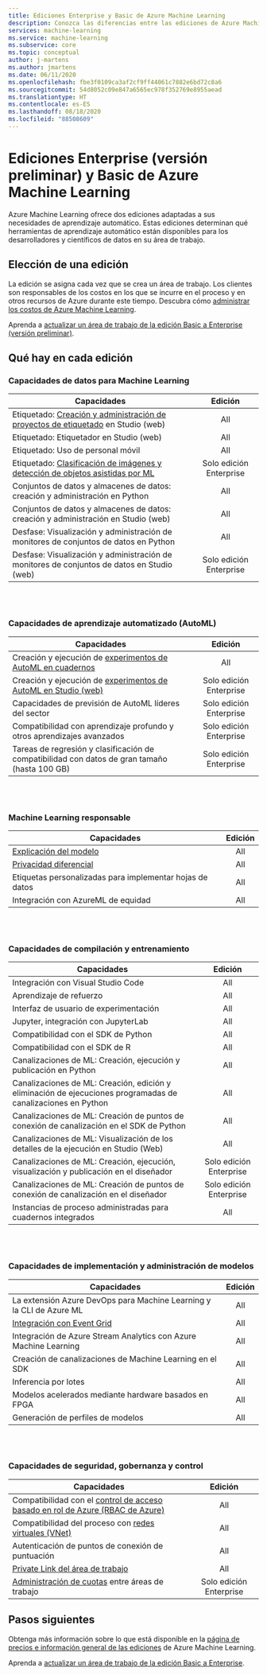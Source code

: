 ```yaml
---
title: Ediciones Enterprise y Basic de Azure Machine Learning
description: Conozca las diferencias entre las ediciones de Azure Machine Learning.
services: machine-learning
ms.service: machine-learning
ms.subservice: core
ms.topic: conceptual
author: j-martens
ms.author: jmartens
ms.date: 06/11/2020
ms.openlocfilehash: fbe3f0109ca3af2cf9ff44061c7882e6bd72c8a6
ms.sourcegitcommit: 54d8052c09e847a6565ec978f352769e8955aead
ms.translationtype: HT
ms.contentlocale: es-ES
ms.lasthandoff: 08/18/2020
ms.locfileid: "88508609"
---
```

# <a name="enterprise-preview-and-basic-editions-of-azure-machine-learning"></a>Ediciones Enterprise (versión preliminar) y Basic de Azure Machine Learning 

Azure Machine Learning ofrece dos ediciones adaptadas a sus necesidades de aprendizaje automático. Estas ediciones determinan qué herramientas de aprendizaje automático están disponibles para los desarrolladores y científicos de datos en su área de trabajo.

## <a name="choose-an-edition"></a>Elección de una edición

La edición se asigna cada vez que se crea un área de trabajo. Los clientes son responsables de los costos en los que se incurre en el proceso y en otros recursos de Azure durante este tiempo. Descubra cómo [administrar los costos de Azure Machine Learning](concept-plan-manage-cost.md).

Aprenda a [actualizar un área de trabajo de la edición Basic a Enterprise (versión preliminar)](how-to-manage-workspace.md#upgrade). 

## <a name="whats-in-each-edition"></a>Qué hay en cada edición

### <a name="data-for-machine-learning-capabilities"></a>Capacidades de datos para Machine Learning  

| Capacidades                     | Edición                 |
|------------------------------------------------------------------------------------|:-----------:|
| Etiquetado: [Creación y administración de proyectos de etiquetado](tutorial-labeling.md) en Studio (web)                                                | All                     |
| Etiquetado: Etiquetador en Studio (web)                                    | All                     |
| Etiquetado: Uso de personal móvil                               | All                     |
| Etiquetado: [Clasificación de imágenes y detección de objetos asistidas por ML](how-to-label-images.md)                  | Solo edición Enterprise |
| Conjuntos de datos y almacenes de datos: creación y administración en Python                       | All                     |
| Conjuntos de datos y almacenes de datos: creación y administración en Studio (web)                         | All                     |
| Desfase: Visualización y administración de monitores de conjuntos de datos en Python                           | All                     |
| Desfase: Visualización y administración de monitores de conjuntos de datos en Studio (web)                            | Solo edición Enterprise |


<br/>
<br/>

### <a name="automated-training-capabilities-automl"></a>Capacidades de aprendizaje automatizado (AutoML)

| Capacidades    | Edición                 |
|------------------------------------------------------------------------------------|:-----------:|
| Creación y ejecución de [experimentos de AutoML en cuadernos](how-to-configure-auto-train.md)               | All                     |
| Creación y ejecución de [experimentos de AutoML en Studio (web)](how-to-use-automated-ml-for-ml-models.md)   | Solo edición Enterprise |
| Capacidades de previsión de AutoML líderes del sector             | Solo edición Enterprise |
| Compatibilidad con aprendizaje profundo y otros aprendizajes avanzados | Solo edición Enterprise |
| Tareas de regresión y clasificación de compatibilidad con datos de gran tamaño (hasta 100 GB)                     | Solo edición Enterprise |


<br/>
<br/>

### <a name="responsible-machine-learning"></a>Machine Learning responsable

| Capacidades    | Edición                 |
|------------------------------------------------------------------------------------|:-----------:|
| [Explicación del modelo](how-to-machine-learning-interpretability-automl.md)                                              | All                     |
| [Privacidad diferencial](how-to-differential-privacy.md)                          | All                     |
| Etiquetas personalizadas para implementar hojas de datos    | All                     |
| Integración con AzureML de equidad                                      | All                     |

<br/>
<br/>


### <a name="build-and-train-capabilities"></a>Capacidades de compilación y entrenamiento

| Capacidades    | Edición                 |
|------------------------------------------------------------------------------------|:-----------:|
| Integración con Visual Studio Code                                                     | All                     |
| Aprendizaje de refuerzo                                                             | All                     |
| Interfaz de usuario de experimentación                                                                 | All                     |
| Jupyter, integración con JupyterLab                                                    | All                     |
| Compatibilidad con el SDK de Python                                                                 | All                     |
| Compatibilidad con el SDK de R                                                                      | All                     |
| Canalizaciones de ML: Creación, ejecución y publicación en Python                           | All                     |
| Canalizaciones de ML: Creación, edición y eliminación de ejecuciones programadas de canalizaciones en Python| All                     |
| Canalizaciones de ML: Creación de puntos de conexión de canalización en el SDK de Python                                   | All                     |
| Canalizaciones de ML: Visualización de los detalles de la ejecución en Studio (Web)                                              | All                     |
| Canalizaciones de ML: Creación, ejecución, visualización y publicación en el diseñador                  | Solo edición Enterprise |
| Canalizaciones de ML: Creación de puntos de conexión de canalización en el diseñador | Solo edición Enterprise |
| Instancias de proceso administradas para cuadernos integrados                                 | All                     |


<br/>
<br/>

### <a name="deployment-and-model-management-capabilities"></a>Capacidades de implementación y administración de modelos

| Capacidades                            | Edición                 |
|------------------------------------------------------------------------------------|:-----------:|
| La extensión Azure DevOps para Machine Learning y la CLI de Azure ML                 | All                     |
| [Integración con Event Grid](how-to-use-event-grid.md)                                                             | All                     |
| Integración de Azure Stream Analytics con Azure Machine Learning                       | All                     |
| Creación de canalizaciones de Machine Learning en el SDK                                                         | All                     |
| Inferencia por lotes                                                                  | All                     |
| Modelos acelerados mediante hardware basados en FPGA                                             | All                     |
| Generación de perfiles de modelos                                                                    | All                     |

<br/>
<br/>

### <a name="security-governance-and-control-capabilities"></a>Capacidades de seguridad, gobernanza y control

| Capacidades     | Edición                 |
|------------------------------------------------------------------------------------|:-----------:|
| Compatibilidad con el [control de acceso basado en rol de Azure (RBAC de Azure)](how-to-assign-roles.md)                                           | All                     |
| Compatibilidad del proceso con [redes virtuales (VNet)](how-to-enable-virtual-network.md)                                         | All                     |
| Autenticación de puntos de conexión de puntuación                                                    | All                     |
| [Private Link del área de trabajo](how-to-configure-private-link.md)                                                            | All                     |
| [Administración de cuotas](how-to-manage-quotas.md) entre áreas de trabajo                                                 | Solo edición Enterprise |

## <a name="next-steps"></a>Pasos siguientes

Obtenga más información sobre lo que está disponible en la [página de precios e información general de las ediciones](https://azure.microsoft.com/pricing/details/machine-learning/) de Azure Machine Learning. 

Aprenda a [actualizar un área de trabajo de la edición Basic a Enterprise](how-to-manage-workspace.md#upgrade). 
